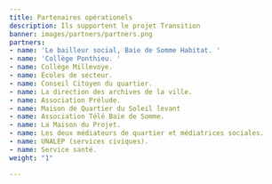 ```yaml
---
title: Partenaires opérationels
description: Ils supportent le projet Transition
banner: images/partners/partners.png
partners:
- name: 'Le bailleur social, Baie de Somme Habitat. '
- name: 'Collège Ponthieu. '
- name: Collège Millevoye.
- name: Écoles de secteur.
- name: Conseil Citoyen du quartier.
- name: La direction des archives de la ville.
- name: Association Prélude.
- name: Maison de Quartier du Soleil levant
- name: Association Télé Baie de Somme.
- name: La Maison du Projet.
- name: Les deux médiateurs de quartier et médiatrices sociales.
- name: UNALEP (services civiques).
- name: Service santé.
weight: "1"

---
```

